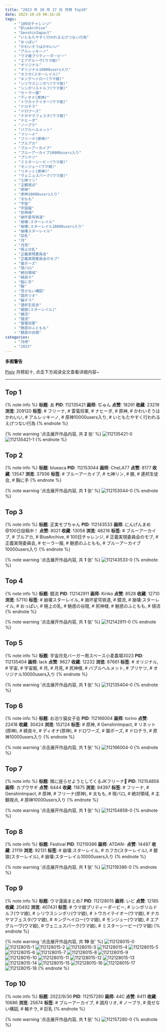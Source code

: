 ```yaml
---
title: "2023 年 10 月 27 日 月榜 Top10"
date: 2023-10-29 06:16:26
tags:
    - "100日チャレンジ"
    - "BlueArchive"
    - "GenshinImpact"
    - "いともたやすく行われるえげつない行為"
    - "おっぱい"
    - "かわいそうはかわいい"
    - "アルレッキーノ"
    - "ウマ娘プリティーダービー"
    - "エアグルーヴ(ウマ娘)"
    - "オリジナル"
    - "オリジナル10000users入り"
    - "カフカ(スターレイル)"
    - "キングヘイロー(ウマ娘)"
    - "シリウスシンボリ(ウマ娘)"
    - "シンボリルドルフ(ウマ娘)"
    - "セーラー服"
    - "ディオナ(原神)"
    - "トウカイテイオー(ウマ娘)"
    - "ドロチラ"
    - "ドロワーズ"
    - "ナカヤマフェスタ(ウマ娘)"
    - "ナヒーダ"
    - "ノーブラ"
    - "バブルヘルメット"
    - "フリーナ"
    - "フリーナ(原神)"
    - "ブルアカ"
    - "ブルーアーカイブ"
    - "ブルーアーカイブ10000users入り"
    - "プリケツ"
    - "ミスターシービー(ウマ娘)"
    - "モンジュー(ウマ娘)"
    - "リネット(原神)"
    - "ヴェニュスパーク(ウマ娘)"
    - "七神リン"
    - "主観視点"
    - "原神"
    - "原神10000users入り"
    - "太もも"
    - "宇宙"
    - "宇宙服"
    - "尻神様"
    - "崩坏星穹铁道"
    - "崩壊:スターレイル"
    - "崩壊:スターレイル10000users入り"
    - "崩壊スターレイル"
    - "巨乳"
    - "月"
    - "月見"
    - "極上の乳"
    - "正義実現委員会"
    - "正義実現委員会のモブ"
    - "猫ポーズ"
    - "現パロ"
    - "絶対領域"
    - "綺良々"
    - "胸に手"
    - "腋"
    - "見せない構図"
    - "調月リオ"
    - "輪チラ"
    - "連邦生徒会"
    - "銀狼(スターレイル)"
    - "鏡流"
    - "镜流"
    - "雷電将軍"
    - "魅惑のふともも"
    - "魅惑の谷間"
categories:
    - "月榜"
    - "2023"
---
```


<i class="fa fa-triangle-exclamation"></i>**多图警告**<i class="fa fa-triangle-exclamation"></i>

[Pixiv](https://www.pixiv.net/) 月榜前十, 点击下方阅读全文查看详细内容~

<!-- more -->

---

## Top 1

{% note info %}
**标题**: あ
**PID**: 112135421 **画师**: ぢゅん
**点赞**: 18291 **收藏**: 23219 **浏览**: 209120
**标签**: # フリーナ, # 雷電将軍, # ナヒーダ, # 原神, # かわいそうはかわいい, # アルレッキーノ, # 原神10000users入り, # いともたやすく行われるえげつない行為
{% endnote %}

{% note warning '点击展开作品内容, 共 **2** 张' %}
![112135421-0](https://i.pixiv.re/img-original/img/2023/09/30/00/00/33/112135421_p0.jpg)
![112135421-1](https://i.pixiv.re/img-original/img/2023/09/30/00/00/33/112135421_p1.jpg)
{% endnote %}

## Top 2

{% note info %}
**标题**: blueaca
**PID**: 112153044 **画师**: CheLA77
**点赞**: 8177 **收藏**: 13547 **浏览**: 37936
**标签**: # ブルーアーカイブ, # 七神リン, # 腋, # 連邦生徒会, # 胸に手
{% endnote %}

{% note warning '点击展开作品内容, 共 **1** 张' %}
![112153044-0](https://i.pixiv.re/img-original/img/2023/09/30/17/13/37/112153044_p0.jpg)
{% endnote %}

## Top 3

{% note info %}
**标题**: 正実モブちゃん
**PID**: 112143533 **画师**: にんげんまめ@100日投稿中！
**点赞**: 8021 **收藏**: 13058 **浏览**: 48216
**标签**: # ブルーアーカイブ, # ブルアカ, # BlueArchive, # 100日チャレンジ, # 正義実現委員会のモブ, # 正義実現委員会, # セーラー服, # 魅惑のふともも, # ブルーアーカイブ10000users入り
{% endnote %}

{% note warning '点击展开作品内容, 共 **1** 张' %}
![112143533-0](https://i.pixiv.re/img-original/img/2023/09/30/08/44/22/112143533_p0.png)
{% endnote %}

## Top 4

{% note info %}
**标题**: 鏡流
**PID**: 112142911 **画师**: Kiriko
**点赞**: 8528 **收藏**: 12710 **浏览**: 57110
**标签**: # 崩壊スターレイル, # 崩坏星穹铁道, # 鏡流, # 崩壊:スターレイル, # おっぱい, # 極上の乳, # 魅惑の谷間, # 尻神様, # 魅惑のふともも, # 镜流
{% endnote %}

{% note warning '点击展开作品内容, 共 **1** 张' %}
![112142911-0](https://i.pixiv.re/img-original/img/2023/09/30/08/00/00/112142911_p0.png)
{% endnote %}

## Top 5

{% note info %}
**标题**: 宇宙月見バーガー用スペース小麦農場3023
**PID**: 112135404 **画师**: lack
**点赞**: 9627 **收藏**: 12232 **浏览**: 87661
**标签**: # オリジナル, # 宇宙, # 宇宙服, # 月, # 月見, # 尻神様, # バブルヘルメット, # プリケツ, # オリジナル10000users入り
{% endnote %}

{% note warning '点击展开作品内容, 共 **1** 张' %}
![112135404-0](https://i.pixiv.re/img-original/img/2023/09/30/00/00/29/112135404_p0.png)
{% endnote %}

## Top 6

{% note info %}
**标题**: お泊り猫女子会
**PID**: 112166004 **画师**: torino
**点赞**: 22418 **收藏**: 30424 **浏览**: 152124
**标签**: # 原神, # GenshinImpact, # リネット(原神), # 綺良々, # ディオナ(原神), # ドロワーズ, # 猫ポーズ, # ドロチラ, # 原神10000users入り
{% endnote %}

{% note warning '点击展开作品内容, 共 **1** 张' %}
![112166004-0](https://i.pixiv.re/img-original/img/2023/10/01/00/00/18/112166004_p0.jpg)
{% endnote %}

## Top 7

{% note info %}
**标题**: 隣に座らせようとしてくるJKフリーナ🚃
**PID**: 112154858 **画师**: カブウサギ
**点赞**: 6444 **收藏**: 11875 **浏览**: 94397
**标签**: # フリーナ, # GenshinImpact, # 原神, # フリーナ(原神), # 太もも, # 現パロ, # 絶対領域, # 主観視点, # 原神10000users入り
{% endnote %}

{% note warning '点击展开作品内容, 共 **1** 张' %}
![112154858-0](https://i.pixiv.re/img-original/img/2023/09/30/18/28/19/112154858_p0.jpg)
{% endnote %}

## Top 8

{% note info %}
**标题**: Festival
**PID**: 112119386 **画师**: ATDAN-
**点赞**: 14487 **收藏**: 21119 **浏览**: 92131
**标签**: # 崩壊:スターレイル, # カフカ(スターレイル), # 銀狼(スターレイル), # 崩壊:スターレイル10000users入り
{% endnote %}

{% note warning '点击展开作品内容, 共 **1** 张' %}
![112119386-0](https://i.pixiv.re/img-original/img/2023/09/29/13/04/42/112119386_p0.jpg)
{% endnote %}

## Top 9

{% note info %}
**标题**: ウマ漫画まとめ7
**PID**: 112128015 **画师**: いど
**点赞**: 12185 **收藏**: 20492 **浏览**: 407431
**标签**: # ウマ娘プリティーダービー, # シンボリルドルフ(ウマ娘), # シリウスシンボリ(ウマ娘), # トウカイテイオー(ウマ娘), # ナカヤマフェスタ(ウマ娘), # キングヘイロー(ウマ娘), # モンジュー(ウマ娘), # エアグルーヴ(ウマ娘), # ヴェニュスパーク(ウマ娘), # ミスターシービー(ウマ娘)
{% endnote %}

{% note warning '点击展开作品内容, 共 **19** 张' %}
![112128015-0](https://i.pixiv.re/img-original/img/2023/10/17/10/21/16/112128015_p0.png)
![112128015-1](https://i.pixiv.re/img-original/img/2023/10/17/10/21/16/112128015_p1.png)
![112128015-2](https://i.pixiv.re/img-original/img/2023/10/17/10/21/16/112128015_p2.png)
![112128015-3](https://i.pixiv.re/img-original/img/2023/10/17/10/21/16/112128015_p3.png)
![112128015-4](https://i.pixiv.re/img-original/img/2023/10/17/10/21/16/112128015_p4.png)
![112128015-5](https://i.pixiv.re/img-original/img/2023/10/17/10/21/16/112128015_p5.png)
![112128015-6](https://i.pixiv.re/img-original/img/2023/10/17/10/21/16/112128015_p6.png)
![112128015-7](https://i.pixiv.re/img-original/img/2023/10/17/10/21/16/112128015_p7.png)
![112128015-8](https://i.pixiv.re/img-original/img/2023/10/17/10/21/16/112128015_p8.png)
![112128015-9](https://i.pixiv.re/img-original/img/2023/10/17/10/21/16/112128015_p9.png)
![112128015-10](https://i.pixiv.re/img-original/img/2023/10/17/10/21/16/112128015_p10.png)
![112128015-11](https://i.pixiv.re/img-original/img/2023/10/17/10/21/16/112128015_p11.png)
![112128015-12](https://i.pixiv.re/img-original/img/2023/10/17/10/21/16/112128015_p12.png)
![112128015-13](https://i.pixiv.re/img-original/img/2023/10/17/10/21/16/112128015_p13.png)
![112128015-14](https://i.pixiv.re/img-original/img/2023/10/17/10/21/16/112128015_p14.png)
![112128015-15](https://i.pixiv.re/img-original/img/2023/10/17/10/21/16/112128015_p15.png)
![112128015-16](https://i.pixiv.re/img-original/img/2023/10/17/10/21/16/112128015_p16.png)
![112128015-17](https://i.pixiv.re/img-original/img/2023/10/17/10/21/16/112128015_p17.png)
![112128015-18](https://i.pixiv.re/img-original/img/2023/10/17/10/21/16/112128015_p18.png)
{% endnote %}

## Top 10

{% note info %}
**标题**: 2022/9/30
**PID**: 112157280 **画师**: 44C
**点赞**: 6411 **收藏**: 10686 **浏览**: 25874
**标签**: # ブルーアーカイブ, # 調月リオ, # ノーブラ, # 見せない構図, # 輪チラ, # 巨乳
{% endnote %}

{% note warning '点击展开作品内容, 共 **1** 张' %}
![112157280-0](https://i.pixiv.re/img-original/img/2023/09/30/19/58/18/112157280_p0.jpg)
{% endnote %}
